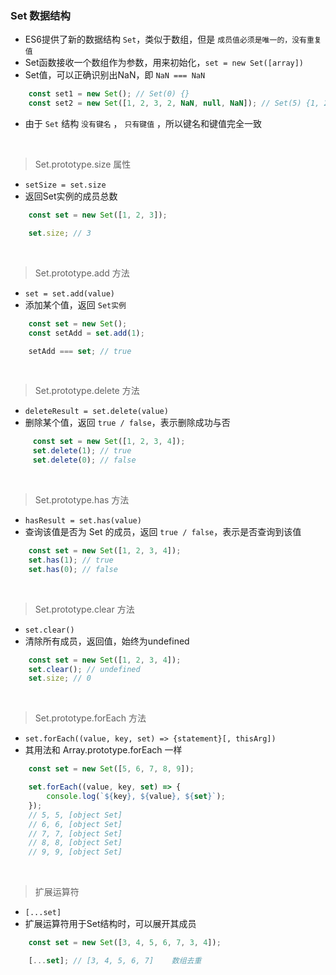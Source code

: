 ### Set 数据结构

- ES6提供了新的数据结构 `Set`，类似于数组，但是 `成员值必须是唯一的，没有重复值`
- Set函数接收一个数组作为参数，用来初始化，`set = new Set([array])`
- Set值，可以正确识别出NaN，即 `NaN === NaN`
```javascript
    const set1 = new Set(); // Set(0) {}
    const set2 = new Set([1, 2, 3, 2, NaN, null, NaN]); // Set(5) {1, 2, 3, NaN, null}
```
- 由于 `Set` 结构 `没有键名` ， `只有键值` ，所以键名和键值完全一致

<br>

> Set.prototype.size 属性
- `setSize = set.size`
- 返回Set实例的成员总数
```javascript
    const set = new Set([1, 2, 3]);

    set.size; // 3
```

<br>

> Set.prototype.add 方法
- `set = set.add(value)`
- 添加某个值，返回 `Set实例`
```javascript
    const set = new Set();
    const setAdd = set.add(1);

    setAdd === set; // true
```

<br>

> Set.prototype.delete 方法
- `deleteResult = set.delete(value)`
- 删除某个值，返回 `true / false`，表示删除成功与否
```javascript
     const set = new Set([1, 2, 3, 4]);
     set.delete(1); // true
     set.delete(0); // false
```

<br>

> Set.prototype.has 方法
- `hasResult = set.has(value)`
- 查询该值是否为 Set 的成员，返回 `true / false`，表示是否查询到该值
```javascript
    const set = new Set([1, 2, 3, 4]);
    set.has(1); // true
    set.has(0); // false
```

<br>

> Set.prototype.clear 方法
- `set.clear()`
- 清除所有成员，返回值，始终为undefined
```javascript
    const set = new Set([1, 2, 3, 4]);
    set.clear(); // undefined
    set.size; // 0
```

<br>

> Set.prototype.forEach 方法
- `set.forEach((value, key, set) => {statement}[, thisArg])`
- 其用法和 Array.prototype.forEach 一样
```javascript
    const set = new Set([5, 6, 7, 8, 9]);

    set.forEach((value, key, set) => {
        console.log(`${key}, ${value}, ${set}`);
    });
    // 5, 5, [object Set]
    // 6, 6, [object Set]
    // 7, 7, [object Set]
    // 8, 8, [object Set]
    // 9, 9, [object Set]
```

<br>

> 扩展运算符
- `[...set]`
- 扩展运算符用于Set结构时，可以展开其成员
```javascript
    const set = new Set([3, 4, 5, 6, 7, 3, 4]);

    [...set]; // [3, 4, 5, 6, 7]    数组去重
```
